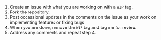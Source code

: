1. Create an issue with what you are working on with a `WIP` tag.
2. Fork the repository.
3. Post occassional updates in the comments on the issue as your work on implementing features or fixing bugs
4. When you are done, remove the `WIP` tag and tag me for review.
5. Address any comments and repeat step 4.
